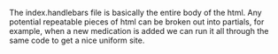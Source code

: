 The index.handlebars file is basically the entire body of the html.  Any potential repeatable pieces of html can be broken out into partials, for example, when a new medication is added we can run it all through the same code to get a nice uniform site.